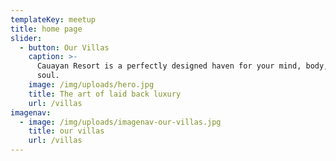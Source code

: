 ```yaml
---
templateKey: meetup
title: home page
slider:
  - button: Our Villas
    caption: >-
      Cauayan Resort is a perfectly designed haven for your mind, body, and
      soul.
    image: /img/uploads/hero.jpg
    title: The art of laid back luxury
    url: /villas
imagenav:
  - image: /img/uploads/imagenav-our-villas.jpg
    title: our villas
    url: /villas
---
```


